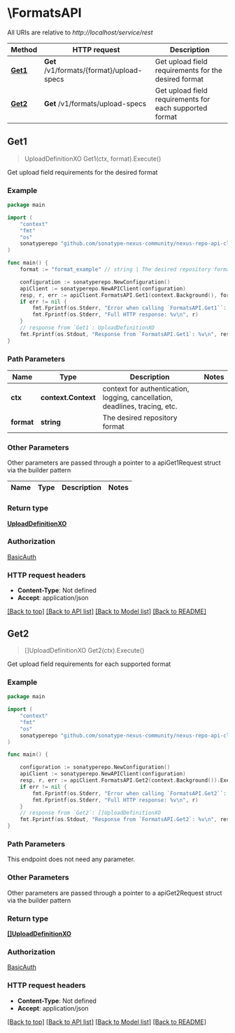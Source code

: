 # \FormatsAPI

All URIs are relative to *http://localhost/service/rest*

Method | HTTP request | Description
------------- | ------------- | -------------
[**Get1**](FormatsAPI.md#Get1) | **Get** /v1/formats/{format}/upload-specs | Get upload field requirements for the desired format
[**Get2**](FormatsAPI.md#Get2) | **Get** /v1/formats/upload-specs | Get upload field requirements for each supported format



## Get1

> UploadDefinitionXO Get1(ctx, format).Execute()

Get upload field requirements for the desired format

### Example

```go
package main

import (
	"context"
	"fmt"
	"os"
	sonatyperepo "github.com/sonatype-nexus-community/nexus-repo-api-client-go"
)

func main() {
	format := "format_example" // string | The desired repository format

	configuration := sonatyperepo.NewConfiguration()
	apiClient := sonatyperepo.NewAPIClient(configuration)
	resp, r, err := apiClient.FormatsAPI.Get1(context.Background(), format).Execute()
	if err != nil {
		fmt.Fprintf(os.Stderr, "Error when calling `FormatsAPI.Get1``: %v\n", err)
		fmt.Fprintf(os.Stderr, "Full HTTP response: %v\n", r)
	}
	// response from `Get1`: UploadDefinitionXO
	fmt.Fprintf(os.Stdout, "Response from `FormatsAPI.Get1`: %v\n", resp)
}
```

### Path Parameters


Name | Type | Description  | Notes
------------- | ------------- | ------------- | -------------
**ctx** | **context.Context** | context for authentication, logging, cancellation, deadlines, tracing, etc.
**format** | **string** | The desired repository format | 

### Other Parameters

Other parameters are passed through a pointer to a apiGet1Request struct via the builder pattern


Name | Type | Description  | Notes
------------- | ------------- | ------------- | -------------


### Return type

[**UploadDefinitionXO**](UploadDefinitionXO.md)

### Authorization

[BasicAuth](../README.md#BasicAuth)

### HTTP request headers

- **Content-Type**: Not defined
- **Accept**: application/json

[[Back to top]](#) [[Back to API list]](../README.md#documentation-for-api-endpoints)
[[Back to Model list]](../README.md#documentation-for-models)
[[Back to README]](../README.md)


## Get2

> []UploadDefinitionXO Get2(ctx).Execute()

Get upload field requirements for each supported format

### Example

```go
package main

import (
	"context"
	"fmt"
	"os"
	sonatyperepo "github.com/sonatype-nexus-community/nexus-repo-api-client-go"
)

func main() {

	configuration := sonatyperepo.NewConfiguration()
	apiClient := sonatyperepo.NewAPIClient(configuration)
	resp, r, err := apiClient.FormatsAPI.Get2(context.Background()).Execute()
	if err != nil {
		fmt.Fprintf(os.Stderr, "Error when calling `FormatsAPI.Get2``: %v\n", err)
		fmt.Fprintf(os.Stderr, "Full HTTP response: %v\n", r)
	}
	// response from `Get2`: []UploadDefinitionXO
	fmt.Fprintf(os.Stdout, "Response from `FormatsAPI.Get2`: %v\n", resp)
}
```

### Path Parameters

This endpoint does not need any parameter.

### Other Parameters

Other parameters are passed through a pointer to a apiGet2Request struct via the builder pattern


### Return type

[**[]UploadDefinitionXO**](UploadDefinitionXO.md)

### Authorization

[BasicAuth](../README.md#BasicAuth)

### HTTP request headers

- **Content-Type**: Not defined
- **Accept**: application/json

[[Back to top]](#) [[Back to API list]](../README.md#documentation-for-api-endpoints)
[[Back to Model list]](../README.md#documentation-for-models)
[[Back to README]](../README.md)

